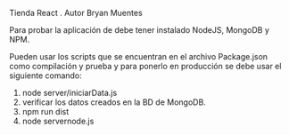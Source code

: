 Tienda React .
Autor Bryan Muentes

Para probar la aplicación de debe tener instalado NodeJS, MongoDB y NPM.

Pueden usar los scripts que se encuentran en el archivo Package.json como compilación y prueba y para ponerlo en producción se debe usar el siguiente comando:

1. node server/iniciarData.js
2. verificar los datos creados en la BD de MongoDB.
3. npm run dist
4. node servernode.js
